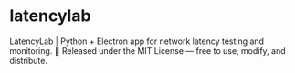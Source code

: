 # latencylab
LatencyLab | Python + Electron app for network latency testing and monitoring. 🚀 Released under the MIT License — free to use, modify, and distribute.
